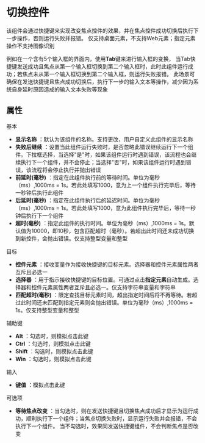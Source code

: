 # 切换控件

该组件会通过快捷键来实现改变焦点控件的效果，并在焦点控件成功切换后执行下一步操作，否则运行失败并报错。
仅支持桌面元素，不支持Web元素；指定元素操作不支持图像识别

例如在一个含有5个输入框的界面内，使用**Tab**键来进行输入框的变换，
当Tab快捷键发送成功且焦点从第一个输入框切换到第二个输入框时，此时此组件运行成功；若焦点未从第一个输入框切换到第二个输入框，则运行失败报错。
此场景可确保在发送快捷键且焦点成功切换后，执行下一步的输入文本等操作，减少因为系统自身延时原因造成的输入文本失败等现象

## 属性
基本
- **显示名称** ：默认为该组件的名称。支持更改，用户自定义此组件的显示名称
- **失败后继续** ：设置当此组件运行失败时，是否忽略此错误继续运行下一个组件。下拉框选择，当选择"是"时，如果该组件运行时遇到错误，该流程也会继续执行下一个组件，并不会停止；当选择"否"时，如果该组件运行时遇到错误，该流程将会停止执行并抛出错误
- **前延时(毫秒)** ：指定在此组件执行前的等待时间。单位为毫秒（ms）,1000ms = 1s。若此处填写1000，意为上一个组件执行完毕后，等待一秒钟后执行此组件
- **后延时(毫秒)** ：指定在此组件执行后的延迟时间。单位为毫秒（ms）,1000ms = 1s。若此处填写1000，意为此组件执行完毕后，等待一秒钟后执行下一个组件
- **超时(毫秒)** ：指定此组件的执行时间。单位为毫秒（ms）,1000ms = 1s。默认值为10000，即10秒，包含匹配超时（毫秒）。若超出此时间还未成功切换到新控件，会抛出错误。仅支持整型变量和整型

目标
- **控件元素** ：接收变量作为接收快捷键的目标元素。选择器和控件元素属性两者互斥且必选一
- **选择器** ：用于指示接收快捷键的目标位置。可通过点击**指定元素**自动生成。选择器和控件元素属性两者互斥且必选一。仅支持字符串变量和字符串
- **匹配超时(毫秒)** ：限定查找目标元素时间，超出指定时间后将不再等待。若超过此时间还未匹配到指定元素则会抛出错误。单位为毫秒（ms）,1000ms = 1s。仅支持整型变量和整型

辅助键
- **Alt** ：勾选时，则模拟点击此键
- **Ctrl** ：勾选时，则模拟点击此键
- **Shift** ：勾选时，则模拟点击此键
- **Win** ：勾选时，则模拟点击此键

输入
- **键值** ：模拟点击此键

可选项
- **等待焦点改变** ：当勾选时，则在发送快捷键且切换焦点成功后才显示为运行成功，顺利执行下一个组件；当焦点切换失败时，显示运行失败并会报错，不会执行下一个组件。
当不勾选时，效果同发送快捷键组件，不会判断焦点是否改变

